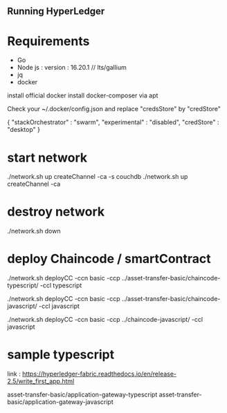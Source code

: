 ## Running HyperLedger

# Requirements
- Go
- Node js : version : 16.20.1 // lts/gallium
- jq 
- docker

install official docker
install docker-composer via apt


Check your ~/.docker/config.json and replace "credsStore" by "credStore"

{
  "stackOrchestrator" : "swarm",
  "experimental" : "disabled",
  "credStore" : "desktop"
}



# start network
./network.sh up createChannel -ca -s couchdb 
./network.sh up createChannel -ca

# destroy network
./network.sh down

# deploy Chaincode / smartContract
./network.sh deployCC -ccn basic -ccp ../asset-transfer-basic/chaincode-typescript/ -ccl typescript

./network.sh deployCC -ccn basic -ccp ../asset-transfer-basic/chaincode-javascript/ -ccl javascript 

./network.sh deployCC -ccn basic -ccp ../chaincode-javascript/ -ccl javascript

# sample typescript
link : https://hyperledger-fabric.readthedocs.io/en/release-2.5/write_first_app.html

asset-transfer-basic/application-gateway-typescript
asset-transfer-basic/application-gateway-javascript
